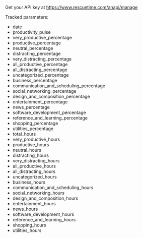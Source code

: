 Get your API key at https://www.rescuetime.com/anapi/manage

Tracked parameters:
- date
- productivity_pulse
- very_productive_percentage
- productive_percentage
- neutral_percentage
- distracting_percentage
- very_distracting_percentage
- all_productive_percentage
- all_distracting_percentage
- uncategorized_percentage
- business_percentage
- communication_and_scheduling_percentage
- social_networking_percentage
- design_and_composition_percentage
- entertainment_percentage
- news_percentage
- software_development_percentage
- reference_and_learning_percentage
- shopping_percentage
- utilities_percentage
- total_hours
- very_productive_hours
- productive_hours
- neutral_hours
- distracting_hours
- very_distracting_hours
- all_productive_hours
- all_distracting_hours
- uncategorized_hours
- business_hours
- communication_and_scheduling_hours
- social_networking_hours
- design_and_composition_hours
- entertainment_hours
- news_hours
- software_development_hours
- reference_and_learning_hours
- shopping_hours
- utilities_hours
